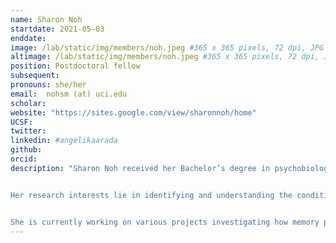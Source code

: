 ```yaml
---
name: Sharon Noh
startdate: 2021-05-03
enddate:
image: /lab/static/img/members/noh.jpeg #365 x 365 pixels, 72 dpi, JPG
altimage: /lab/static/img/members/noh.jpeg #365 x 365 pixels, 72 dpi, JPG
position: Postdoctoral fellow
subsequent:
pronouns: she/her
email:  nohsm (at) uci.edu
scholar:
website: "https://sites.google.com/view/sharonnoh/home"
UCSF:
twitter:
linkedin: #angelikaarada
github:
orcid:
description: "Sharon Noh received her Bachelor’s degree in psychobiology at UCLA and her Ph.D. in cognitive neuroscience at UT Austin. 


Her research interests lie in identifying and understanding the conditions that improve long term learning and decision-making across the lifespan. 


She is currently working on various projects investigating how memory processes influence planning and decision-making in older and younger adults using neuroimaging (fMRI) and computational modeling techniques. "
---
```

